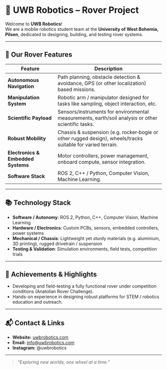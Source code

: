 # 🚀 UWB Robotics – Rover Project

Welcome to **UWB Robotics**!  
We are a mobile robotics student team at the **University of West Bohemia, Pilsen**, dedicated to designing, building, and testing rover systems.

---

## 🤖 Our Rover Features

| Feature | Description |
|---|---|
| **Autonomous Navigation** | Path planning, obstacle detection & avoidance, GPS (or other localization) based missions. |
| **Manipulation System** | Robotic arm / manipulator designed for tasks like sampling, object interaction, etc. |
| **Scientific Payload** | Sensors/instruments for environmental measurements, earth/soil analysis or other scientific tasks. |
| **Robust Mobility** | Chassis & suspension (e.g. rocker‐bogie or other rugged design), wheels/tracks suitable for varied terrain. |
| **Electronics & Embedded Systems** | Motor controllers, power management, onboard compute, sensor integration. |
| **Software Stack** | ROS 2, C++ / Python, Computer Vision, Machine Learning. |

---

## 📚 Technology Stack

- **Software / Autonomy**: ROS 2, Python, C++, Computer Vision, Machine Learning  
- **Hardware / Electronics**: Custom PCBs, sensors, embedded controllers, power systems  
- **Mechanical / Chassis**: Lightweight yet sturdy materials (e.g. aluminium, 3D printing), rugged drivetrain / suspension  
- **Testing & Validation**: Simulation environments, field tests, competition trials  

---

## 🎯 Achievements & Highlights

- Developing and field-testing a fully functional rover under competition conditions (Anatolian Rover Challenge).  
- Hands-on experience in designing robust platforms for STEM / robotics education and outreach.  

---

## 📬 Contact & Links

- **Website:** [uwbrobotics.com](https://uwbrobotics.com)  
- **Email:** info@uwbrobotics.com  
- **Instagram:** @uwbrobotics

---

> *“Exploring new worlds, one wheel at a time.”*
